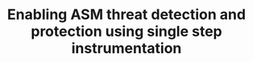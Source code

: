 ---
title: Enabling ASM threat detection and protection using single step instrumentation
external_redirect: /security/application_security/threats/threat_detection/
---